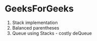 # GeeksForGeeks
1. Stack implementation
2. Balanced parentheses
3. Queue using Stacks - costly deQueue
